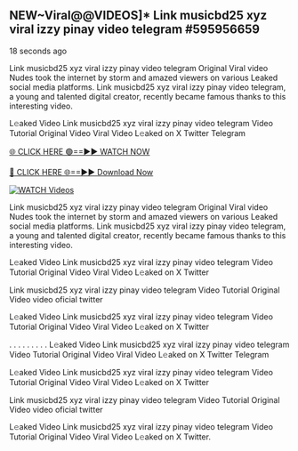 ## NEW~Viral@@VIDEOS]* Link musicbd25 xyz viral izzy pinay video telegram #595956659

18 seconds ago

Link musicbd25 xyz viral izzy pinay video telegram Original Viral video Nudes took the internet by storm and amazed viewers on various Leaked social media platforms. Link musicbd25 xyz viral izzy pinay video telegram, a young and talented digital creator, recently became famous thanks to this interesting video.

L𝚎aked Video Link musicbd25 xyz viral izzy pinay video telegram Video Tutorial Original Video Viral Video L𝚎aked on X Twitter Telegram

[🌐 CLICK HERE 🟢==►► WATCH NOW](https://cutt.ly/te57wshS)

[🔴 CLICK HERE 🌐==►► Download Now](https://cutt.ly/te57wshS)

[![WATCH Videos](https://i.imgur.com/dJHk4Zq.gif)](https://cutt.ly/te57wshS)

Link musicbd25 xyz viral izzy pinay video telegram Original Viral video Nudes took the internet by storm and amazed viewers on various Leaked social media platforms. Link musicbd25 xyz viral izzy pinay video telegram, a young and talented digital creator, recently became famous thanks to this interesting video.

L𝚎aked Video Link musicbd25 xyz viral izzy pinay video telegram Video Tutorial Original Video Viral Video L𝚎aked on X Twitter

Link musicbd25 xyz viral izzy pinay video telegram Video Tutorial Original Video video oficial twitter

L𝚎aked Video Link musicbd25 xyz viral izzy pinay video telegram Video Tutorial Original Video Viral Video L𝚎aked on X Twitter

. . . . . . . . . L𝚎aked Video Link musicbd25 xyz viral izzy pinay video telegram Video Tutorial Original Video Viral Video L𝚎aked on X Twitter Telegram

L𝚎aked Video Link musicbd25 xyz viral izzy pinay video telegram Video Tutorial Original Video Viral Video L𝚎aked on X Twitter

Link musicbd25 xyz viral izzy pinay video telegram Video Tutorial Original Video video oficial twitter

L𝚎aked Video Link musicbd25 xyz viral izzy pinay video telegram Video Tutorial Original Video Viral Video L𝚎aked on X Twitter.